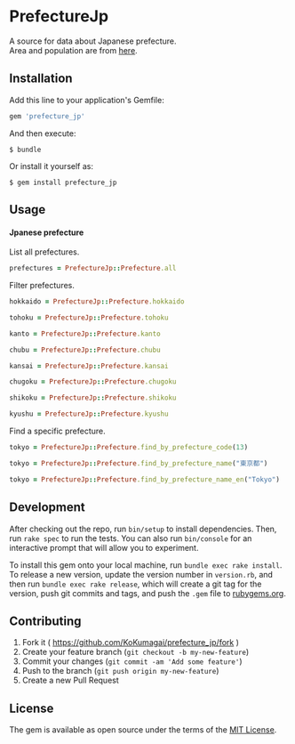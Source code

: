 # PrefectureJp

A source for data about Japanese prefecture.  
Area and population are from [here](http://www.e-stat.go.jp/SG1/estat/GL08020103.do?_toGL08020103_&tclassID=000001068779&cycleCode=0&requestSender=search).

## Installation

Add this line to your application's Gemfile:

```ruby
gem 'prefecture_jp'
```

And then execute:

    $ bundle

Or install it yourself as:

    $ gem install prefecture_jp

## Usage

#### Jpanese prefecture

List all prefectures.

```ruby
prefectures = PrefectureJp::Prefecture.all
```

Filter prefectures.

```ruby
hokkaido = PrefectureJp::Prefecture.hokkaido

tohoku = PrefectureJp::Prefecture.tohoku

kanto = PrefectureJp::Prefecture.kanto

chubu = PrefectureJp::Prefecture.chubu

kansai = PrefectureJp::Prefecture.kansai

chugoku = PrefectureJp::Prefecture.chugoku

shikoku = PrefectureJp::Prefecture.shikoku

kyushu = PrefectureJp::Prefecture.kyushu
```

Find a specific prefecture.
```ruby
tokyo = PrefectureJp::Prefecture.find_by_prefecture_code(13)

tokyo = PrefectureJp::Prefecture.find_by_prefecture_name("東京都")

tokyo = PrefectureJp::Prefecture.find_by_prefecture_name_en("Tokyo")
```

## Development

After checking out the repo, run `bin/setup` to install dependencies. Then, run `rake spec` to run the tests. You can also run `bin/console` for an interactive prompt that will allow you to experiment.

To install this gem onto your local machine, run `bundle exec rake install`. To release a new version, update the version number in `version.rb`, and then run `bundle exec rake release`, which will create a git tag for the version, push git commits and tags, and push the `.gem` file to [rubygems.org](https://rubygems.org).

## Contributing

1. Fork it ( https://github.com/KoKumagai/prefecture_jp/fork )
2. Create your feature branch (`git checkout -b my-new-feature`)
3. Commit your changes (`git commit -am 'Add some feature'`)
4. Push to the branch (`git push origin my-new-feature`)
5. Create a new Pull Request

## License

The gem is available as open source under the terms of the [MIT License](http://opensource.org/licenses/MIT).
